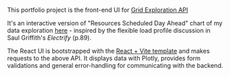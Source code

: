 This portfolio project is the front-end UI for [Grid Exploration API](https://github.com/vel9/grid-flexibility-exploration-api)

It's an interactive version of "Resources Scheduled Day Ahead" chart of my data exploration [here](https://github.com/vel9/grid-flexibility-exploration/blob/main/HomeGridFlexibility.ipynb) - inspired by the flexible load profile discussion in Saul Griffith's *Electrify* (p.89).

The React UI is bootstrapped with the [React + Vite template](https://vitejs.dev/guide/) and makes requests to the above API. It displays data with Plotly, provides form validations and general error-handling for communicating with the backend.
